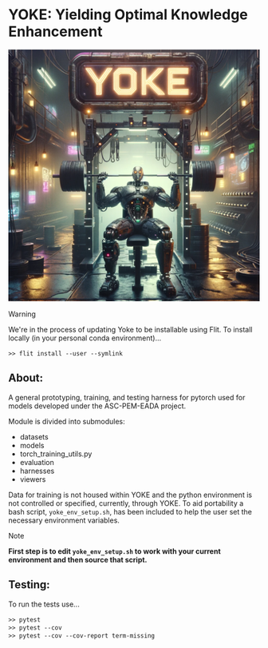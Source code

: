 YOKE: Yielding Optimal Knowledge Enhancement
============================================

![Get YOKEd!](./YOKE_DALLE_512x512.png)

> [!WARNING]
> We're in the process of updating Yoke to be installable
> using Flit.  To install locally (in your personal conda
> environment)...
> 
> ```
> >> flit install --user --symlink
> ```

About:
------

A general prototyping, training, and testing harness for pytorch used
for models developed under the ASC-PEM-EADA project.

Module is divided into submodules:

- datasets
- models
- torch_training_utils.py
- evaluation
- harnesses
- viewers

Data for training is not housed within YOKE and the python environment
is not controlled or specified, currently, through YOKE. To aid
portability a bash script, `yoke_env_setup.sh`, has been included to
help the user set the necessary environment variables.

> [!NOTE]
> **First step is to edit `yoke_env_setup.sh` to work with your current
>  environment and then source that script.**

Testing:
--------

To run the tests use...

```
>> pytest
>> pytest --cov
>> pytest --cov --cov-report term-missing
```